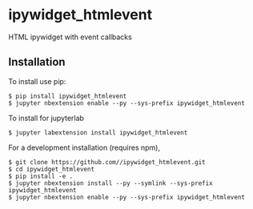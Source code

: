 ipywidget_htmlevent
===============================

HTML ipywidget with event callbacks

Installation
------------

To install use pip:

    $ pip install ipywidget_htmlevent
    $ jupyter nbextension enable --py --sys-prefix ipywidget_htmlevent

To install for jupyterlab

    $ jupyter labextension install ipywidget_htmlevent

For a development installation (requires npm),

    $ git clone https://github.com//ipywidget_htmlevent.git
    $ cd ipywidget_htmlevent
    $ pip install -e .
    $ jupyter nbextension install --py --symlink --sys-prefix ipywidget_htmlevent
    $ jupyter nbextension enable --py --sys-prefix ipywidget_htmlevent
